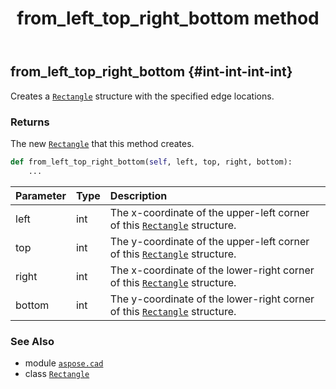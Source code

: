 ﻿---
title: from_left_top_right_bottom method
second_title: Aspose.CAD for Python via .NET API References
description: 
type: docs
weight: 40
url: /aspose.cad/rectangle/from_left_top_right_bottom/
is_root: false
---

## from_left_top_right_bottom {#int-int-int-int}

Creates a [`Rectangle`](/cad/python-net/aspose.cad/rectangle) structure with the specified edge locations.


### Returns 


The new [`Rectangle`](/cad/python-net/aspose.cad/rectangle) that this method creates.


```python
def from_left_top_right_bottom(self, left, top, right, bottom):
    ...
```


| Parameter | Type | Description |
| :- | :- | :- |
| left | int | The x-coordinate of the upper-left corner of this [`Rectangle`](/cad/python-net/aspose.cad/rectangle) structure. |
| top | int | The y-coordinate of the upper-left corner of this [`Rectangle`](/cad/python-net/aspose.cad/rectangle) structure. |
| right | int | The x-coordinate of the lower-right corner of this [`Rectangle`](/cad/python-net/aspose.cad/rectangle) structure. |
| bottom | int | The y-coordinate of the lower-right corner of this [`Rectangle`](/cad/python-net/aspose.cad/rectangle) structure. |



### See Also
* module [`aspose.cad`](../../)
* class [`Rectangle`](/cad/python-net/aspose.cad/rectangle)

